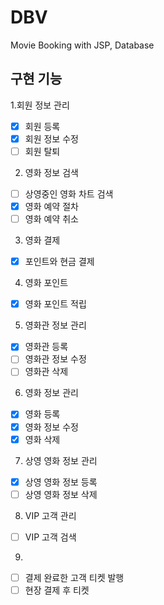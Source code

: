 # DBV
 Movie Booking with JSP, Database
 
## 구현 기능
1.회원 정보 관리
- [x] 회원 등록
- [x] 회원 정보 수정
- [ ] 회원 탈퇴

2. 영화 정보 검색
- [ ] 상영중인 영화 차트 검색
- [x] 영화 예약 절차
- [ ] 영화 예약 취소

3. 영화 결제
- [x] 포인트와 현금 결제

4. 영화 포인트
- [x] 영화 포인트 적립

5. 영화관 정보 관리
- [x] 영화관 등록
- [ ] 영화관 정보 수정
- [ ] 영화관 삭제

6. 영화 정보 관리
- [x] 영화 등록
- [x] 영화 정보 수정
- [x] 영화 삭제

7. 상영 영화 정보 관리
- [x] 상영 영화 정보 등록
- [ ] 상영 영화 정보 삭제

8. VIP 고객 관리
- [ ] VIP 고객 검색

9.
- [ ] 결제 완료한 고객 티켓 발행
- [ ] 현장 결제 후 티켓 
